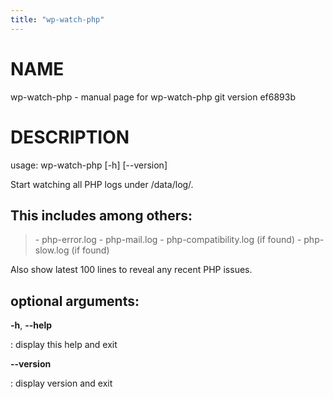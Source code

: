 ```yaml
---
title: "wp-watch-php"
---
```



NAME
====

wp-watch-php - manual page for wp-watch-php git version ef6893b

DESCRIPTION
===========

usage: wp-watch-php \[-h\] \[\--version\]

Start watching all PHP logs under /data/log/.

This includes among others:
---------------------------

> \- php-error.log - php-mail.log - php-compatibility.log (if found) -
> php-slow.log (if found)

Also show latest 100 lines to reveal any recent PHP issues.

optional arguments:
-------------------

**-h**, **\--help**

:   display this help and exit

**\--version**

:   display version and exit
